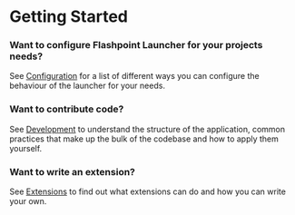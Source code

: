 # Getting Started

### Want to configure Flashpoint Launcher for your projects needs?

See [Configuration](configuration/introduction) for a list of different ways you can configure the behaviour of the launcher for your needs.

### Want to contribute code?

See [Development](development/introduction) to understand the structure of the application, common practices that make up the bulk of the codebase and how to apply them yourself.

### Want to write an extension?

See [Extensions](extensions/overview) to find out what extensions can do and how you can write your own.